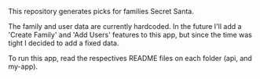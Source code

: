 This repository generates picks for families Secret Santa. 

The family and user data are currently hardcoded. In the future I'll add a 'Create Family' and 'Add Users' features to this app, but since the time was tight I decided to add a fixed data.

To run this app, read the respectives README files on each folder (api, and my-app).
